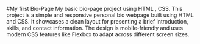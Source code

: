 #My first Bio-Page
My basic bio-page project using HTML , CSS.
This project is a simple and responsive personal bio webpage built using HTML and CSS. It showcases a clean layout for presenting a brief introduction, skills, and contact information. The design is mobile-friendly and uses modern CSS features like Flexbox to adapt across different screen sizes.

